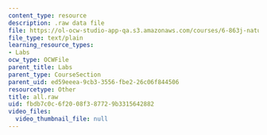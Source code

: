 ```yaml
---
content_type: resource
description: .raw data file
file: https://ol-ocw-studio-app-qa.s3.amazonaws.com/courses/6-863j-natural-language-and-the-computer-representation-of-knowledge-spring-2003/fbdb7c0c6f2008f387729b3315642882_all.raw
file_type: text/plain
learning_resource_types:
- Labs
ocw_type: OCWFile
parent_title: Labs
parent_type: CourseSection
parent_uid: ed59eeea-9cb3-3556-fbe2-26c06f844506
resourcetype: Other
title: all.raw
uid: fbdb7c0c-6f20-08f3-8772-9b3315642882
video_files:
  video_thumbnail_file: null
---
```

